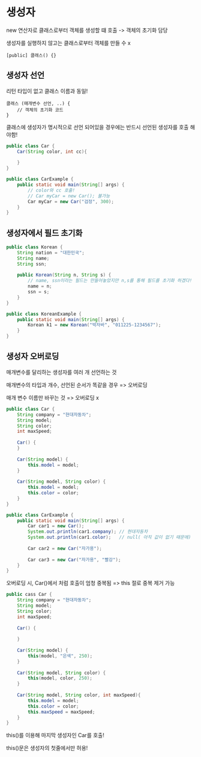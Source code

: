 # 생성자

new 연산자로 클래스로부터 객체를 생성할 떄 호출 -> 객체의 초기화 담당

생성자를 실행하지 않고는 클래스로부터 객체를 만들 수 x



`[public] 클래스() {}`



## 생성자 선언

리턴 타입이 없고 클래스 이름과 동일!

```
클래스 (매개변수 선언, ..) {
	// 객체의 초기화 코드
}
```



클래스에 생성자가 명시적으로 선언 되어있을 경우에는 반드시 선언된 생성자를 호출 해야함!

```java
public class Car {
    Car(String color, int cc){
    
    }
}
```

```java
public class CarExample {
	public static void main(String[] args) {
        // color와 cc 호출!
        // Car myCar = new Car(); 불가능
		Car myCar = new Car("검정", 300);
    }
}
```



## 생성자에서 필드 초기화

```java
public class Korean {
	String nation = "대한민국";
    String name;
    String ssn;
    
    public Korean(String n, String s) {
        // name, ssn이라는 필드는 만들어놓았지만 n,s를 통해 필드를 초기화 하겠다!
        name = n;
        ssn = s;
    }
}
```

```java
public class KoreanExample {
    public static void main(String[] args) {
		Korean k1 = new Korean("박자바", "011225-1234567");
    }
}
```



## 생성자 오버로딩

매개변수를 달리하는 생성자를 여러 개 선언하는 것

매개변수의 타입과 개수, 선언된 순서가 똑같을 경우 => 오버로딩

매개 변수 이름만 바꾸는 것 => 오버로딩 x

```java
public class Car {
    String company = "현대자동차";
    String model;
    String color;
    int maxSpeed;
    
    Car() {
    }
    
    Car(String model) {
        this.model = model;
    }
    
    Car(String model, String color) {
        this.model = model;
        this.color = color;
    }
}
```

```java
public class CarExample {
    public static void main(String[] args) {
        Car car1 = new Car();
        System.out.println(car1.company); // 현대자동차
        System.out.println(car1.color);   // null( 아직 값이 없기 때문에)
        
        Car car2 = new Car("자가용");
        
        Car car3 = new Car("자가용", "빨강");
    }
}
```



오버로딩 시, Car()에서 처럼 호출이 엄청 중복됨 => this 절로 중복 제거 가능

```java
public cass Car {
    String company = "현대자동차";
    String model;
    String color;
    int maxSpeed;
    
    Car() {
        
    }
    
    Car(String model) {
        this(model, "은색", 250);
    }
    
    Car(String model, String color) {
        this(model, color, 250);
    }
    
    Car(String model, String color, int maxSpeed){
        this.model = model;
        this.color = color;
        this.maxSpeed = maxSpeed;
    }
}
```

this()를 이용해 마지막 생성자인 Car를 호출!

this()문은 생성자의 첫줄에서만 허용!
